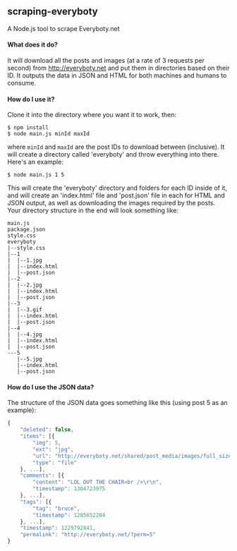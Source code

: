 
## scraping-everyboty
A Node.js tool to scrape Everyboty.net

#### What does it do?

It will download all the posts and images (at a rate of 3 requests per second) from http://everyboty.net and put them in directories based on their ID. It outputs the data in JSON and HTML for both machines and humans to consume.

#### How do I use it?
Clone it into the directory where you want it to work, then:
```
$ npm install
$ node main.js minId maxId
```
where `minId` and `maxId` are the post IDs to download between (inclusive). It will create a directory called 'everyboty' and throw everything into there.
Here's an example:
```
$ node main.js 1 5
```
This will create the 'everyboty' directory and folders for each ID inside of it, and will create an 'index.html' file and 'post.json' file in each for HTML and JSON output, as well as downloading the images required by the posts. Your directory structure in the end will look something like:
```
main.js
package.json
style.css
everyboty
|--style.css
|--1
|  |--1.jpg
|  |--index.html
|  |--post.json
|--2
|  |--2.jpg
|  |--index.html
|  |--post.json
|--3
|  |--3.gif
|  |--index.html
|  |--post.json
|--4
|  |--4.jpg
|  |--index.html
|  |--post.json
---5
   |--5.jpg
   |--index.html
   |--post.json
```

#### How do I use the JSON data?

The structure of the JSON data goes something like this (using post 5 as an example):
```javascript
{
    "deleted": false,
    "items": [{
        "img": 5,
        "ext": "jpg",
        "url": "http://everyboty.net/shared/post_media/images/full_sized/5.jpg",
        "type": "file"
    }, ...],
    "comments": [{
        "content": "LOL OUT THE CHAIR<br />\r\n",
        "timestamp": 1304723975
    }, ...],
    "tags": [{
        "tag": "bruce",
        "timestamp": 1285652204
    }, ...],
    "timestamp": 1229792841,
    "permalink": "http://everyboty.net/?perm=5"
}
```
